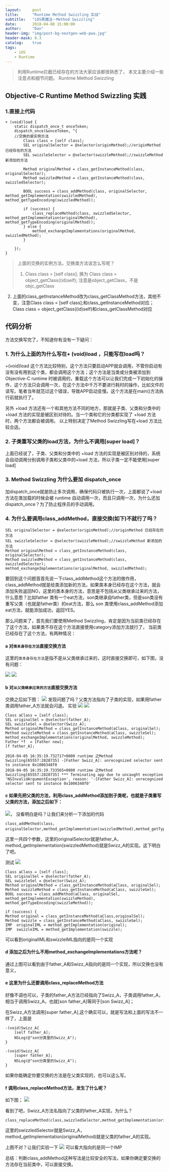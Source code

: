 ```yaml
---
layout:     post
title:      "Runtime Method Swizzling 实战"
subtitle:   "iOS黑魔法－Method Swizzling"
date:       2018-04-08 15:00:00
author:     "Dan"
header-img: "img/post-bg-nextgen-web-pwa.jpg"
header-mask: 0.3
catalog:    true
tags:
    - iOS
    - Runtime
---
```



> 利用Runtime拦截已经存在的方法大家应该都很熟悉了， 本文主要介绍一些注意点和细节问题。
> Runtime Method Swizzling


## Objective-C Runtime Method Swizzling 实践
### 1.直接上代码
```
+ (void)load {
    static dispatch_once_t onceToken;
    dispatch_once(&onceToken, ^{
    //交换的是实例方法
        Class class = [self class];
        SEL originalSelector = @selector(originMethod);//originMethod 已经存在的方法
        SEL swizzleSelector = @selector(swizzleMethod);//swizzleMethod 新添加的方法

        Method originalMethod = class_getInstanceMethod(class, originalSelector);
        Method swizzledMethod = class_getInstanceMethod(class, swizzledSelector);

        BOOL success = class_addMethod(class, originalSelector, method_getImplementation(swizzledMethod), method_getTypeEncoding(swizzledMethod));

        if (success) {
            class_replaceMethod(class, swizzledSelector, method_getImplementation(originalMethod), method_getTypeEncoding(originalMethod));
        } else {
            method_exchangeImplementations(originalMethod, swizzledMethod);
        }
                
    });
}
```

>上面的交换的实例方法，交换类方法该怎么写呢？
>1. Class class = [self class]; 换为 Class class =  object_getClass((id)self);
注意是object_getClass，不是objc_getClass
2. 上面的class_getInstanceMethod改为class_getClassMethod方法，其他不变，注意Class class = [self class];和class_getInstanceMethod对应；Class class = object_getClass((id)self)和class_getClassMethod对应
 
 
 
## 代码分析
 方法交换写完了，不知道你有没有一下疑问：
 
### 1. 为什么上面的为什么写在+ (void)load ，只能写在load吗？
+(void)load 这个方法比较特别，这个方法只要启动APP就会调用，不管你启动有没有没有用到这个类，都会调用这个方法；这个方法是当类或分类被添加到 Objective-C runtime 时被调用的，重载这个方法可以让我们完成一下初始化的操作，这个方法只会调用一次，在这个方法中千万不要进行耗时的操作，比如文件的读写。笔者当年就范过这个错误，导致APP启动变慢。这个方法是在main()方法执行前就执行了。
 
另外 +load 方法还有一个和其他方法不同的地方，那就是子类、父类和分类中的 +load 方法的实现是被区别对待的。当一个类和它的分类都实现了 +load 方法时，两个方法都会被调用。
以上特别决定了Method Swizzling写在+load 方法比较合适。
### 2. 子类重写父类的load方法，为什么不调用[super load]？
上面已经说了，子类、父类和分类中的 +load 方法的实现是被区别对待的，系统会自动调用分别调用子类和父类中的+load 方法，所以子类一定不能使用[super load]
 
### 3. Method Swizzling 为什么要加 dispatch_once 
加dispatch_once就是防止多次调用，确保代码只被执行一次，上面都说了+load 方法在类加载的时候会被 runtime 自动调用一次，而且只调用一次，为什么还加dispatch_once？为了防止程序员的手动调用。

 
### 4. 为什么要调用class_addMethod，直接交换(如下)不就行了吗？
```
SEL originalSelector = @selector(originMethod);//originMethod 已经存在的方法
SEL swizzleSelector = @selector(swizzleMethod);//swizzleMethod 新添加的方法
Method originalMethod = class_getInstanceMethod(class, originalSelector);
Method swizzledMethod = class_getInstanceMethod(class, swizzledSelector);
method_exchangeImplementations(originalMethod, swizzledMethod);
```
   


要回到这个问题首首先说一下class_addMethod这个方法的做作用，
class_addMethod就是给类添加新的方法，如果类本身已经存在这个方法，就会添加失败返回NO，这里的类本身的方法，意思是不包括从父类继承过来的方法，什么意思？比如father 类有一个eat方法，son类继承自father类，但是son类没有重写父类（也就是father类）的eat方法，那么 son 类使用class_addMethod添加eat方法，就能添加成功，返回YES。
 
那么问题来了，首先我们要使用Method Swizzling，肯定是因为当前类已经存在了这个方法，如果类不存在这个方法直接使用category添加方法就行了，
当前类已经存在了这个方法，有两种情况：
####  a 对`类本身存在方法`直接交换方法
这里的`类本身存在方法`是指不是从父类继承过来的，这时直接交换即可，如下图，没有问题：
 
![](http://school-img.dingdone.com/2018-04-08-15229142522644.jpg) 
![](http://school-img.dingdone.com/2018-04-08-15229142764001.jpg) 
    
    
####  b 对`从父类继承过来的方法`直接交换方法
交换之后如下图：
![](http://school-img.dingdone.com/2018-04-08-15229146641690.jpg)
发现问题了吗？父类方法指向了子类的实现，如果用father 类调用father_A方法就会闪退。
实验
![](http://school-img.dingdone.com/2018-04-08-15229175543056.jpg)
![](http://school-img.dingdone.com/2018-04-08-15229175868873.jpg)
```
Class aClass = [self class];
SEL originalSel = @selector(father_A);
SEL swizzleSel = @selector(Swizz_A);
Method originalMethod = class_getInstanceMethod(aClass, originalSel);
Method swizzleMethod = class_getInstanceMethod(aClass, swizzleSel);
method_exchangeImplementations(originalMethod, swizzleMethod);
Father *f  = [Father new];
[f father_A];
        
2018-04-05 16:35:19.732717+0800 runtime 之Method Swizzling[65557:2828735] -[Father Swizz_A]: unrecognized selector sent to instance 0x1006348f0
2018-04-05 16:35:19.733565+0800 runtime 之Method Swizzling[65557:2828735] *** Terminating app due to uncaught exception 'NSInvalidArgumentException', reason: '-[Father Swizz_A]: unrecognized selector sent to instance 0x1006348f0'
```


#### c 如果先把父类的方法，利用class_addMethod添加到子类呢，也就是子类重写父类的方法，添加之后如下：
![](http://school-img.dingdone.com/2018-04-08-15229149395859.jpg)，
没看明白是吗？让我们来分析一下添加的代码
```
class_addMethod(class, originalSelector,method_getImplementation(swizzledMethod),method_getTypeEncoding(swizzledMethod))。
```
这里一共四个参数，这里的originalSelector就是father_A，method_getImplementation(swizzledMethod)就是Swizz_A的实现。这下明白了吧。

测试
![](http://school-img.dingdone.com/2018-04-08-15229228306363.jpg)

```
Class aClass = [self class];
SEL originalSel = @selector(father_A);
SEL swizzleSel = @selector(Swizz_A);
Method originalMethod = class_getInstanceMethod(aClass, originalSel);
Method swizzleMethod = class_getInstanceMethod(aClass, swizzleSel);
BOOL success = class_addMethod(aClass, originalSel, method_getImplementation(swizzleMethod), method_getTypeEncoding(swizzleMethod));
        
if (success) {
Method original = class_getInstanceMethod(aClass,originalSel);
Method swizzle = class_getInstanceMethod(aClass, swizzleSel);
IMP  originalIML = method_getImplementation(original);
IMP  swizzleIML = method_getImplementation(swizzle);
```
可以看到originalIML和swizzleIML指向的是同一个实现




#### d 添加之后为什么不用method_exchangeImplementations方法呢？
通过上图可以看到由于father_A和Swizz_A指向的是同一个实现，所以交换也没有意义，
  
#### e 这里为什么还要调用class_replaceMethod方法
好像不调也可以，子类的father_A方法已经指向了Swizz_A，子类调用father_A，相当于调用Swizz_A，也就[son father_A]等同于[son Swizz_A]；

在Swizz_A方法调用[super father_A],这个确实可以，就是写法和上面的写法不一样了，上面是
```
-(void)Swizz_A{
    [self father_A];
    NSLog(@"son分类里的Swizz_A");
}

-(void)Swizz_A{
    [super father_A];
    NSLog(@"son分类里的Swizz_A");
}
```
如果你能确定你要交换的方法是在父类实现的，也可以这么写。

#### f 调用class_replaceMethod方法，发生了什么呢？
如下图；
![](http://school-img.dingdone.com/2018-04-08-15229229100690.jpg)

看到了吧，Swizz_A方法名指向了父类的father_A实现，为什么？
```
class_replaceMethod(class,swizzledSelector,method_getImplementation(originalMethod),method_getTypeEncoding(originalMethod))
```
这里的swizzledSelector就是Swizz_A，method_getImplementation(originalMethod)就是父类的father_A的实现。

上图不对？让我们实验一下
![](http://school-img.dingdone.com/2018-04-08-15229224659493.jpg)
可以看大指向的是同一个IMP

总结：判断class_addMethod这种写法是比较安全的写法，如果你确定要交换的方法存在当前类中，可以直接交换。








